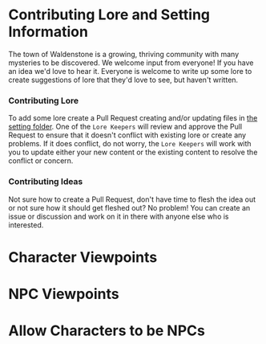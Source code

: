 # Contributing Lore and Setting Information

The town of Waldenstone is a growing, thriving community with many mysteries to be discovered. We welcome input from everyone! If you have an idea we'd love to hear it. Everyone is welcome to write up some lore to create suggestions of lore that they'd love to see, but haven't written. 

### Contributing Lore

To add some lore create a Pull Request creating and/or updating files in [the setting folder](../../setting/). One of the `Lore Keepers` will review and approve the Pull Request to ensure that it doesn't conflict with existing lore or create any problems. If it does conflict, do not worry, the `Lore Keepers` will work with you to update either your new content or the existing content to resolve the conflict or concern.

### Contributing Ideas

Not sure how to create a Pull Request, don't have time to flesh the idea out or not sure how it should get fleshed out? No problem! You can create an issue or discussion and work on it in there with anyone else who is interested.

# Character Viewpoints

# NPC Viewpoints

# Allow Characters to be NPCs
